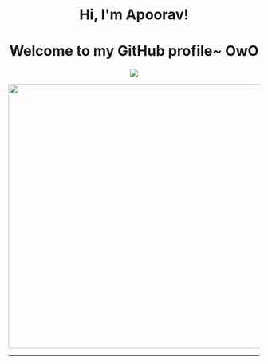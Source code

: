 <h1 align="center">Hi, I'm Apoorav</a>!</h1>

<h1 align="center">Welcome to my GitHub profile~ OwO</h1>

<p align="center">
  <a href="https://github.com/honestlyBroke"><img src="https://github-readme-streak-stats.herokuapp.com/?user=honestlyBroke&theme=dark"></a>
</p>

<p align="center">
  <a href="https://open.spotify.com/user/31ant3jgo63uikc62bjub43bme7a"><img width="530" src="https://spotify-github-profile.vercel.app/api/view?uid=31ant3jgo63uikc62bjub43bme7a&cover_image=true&theme=novatorem&bar_color_cover=turebar_color=53b14f">
</p>

***


###
<!--
**honestlyBroke/honestlyBroke** is a ✨ _special_ ✨ repository because its `README.md` (this file) appears on your GitHub profile.

Here are some ideas to get you started:

- 🔭 I’m currently working on ...
- 🌱 I’m currently learning ...
- 👯 I’m looking to collaborate on ...
- 🤔 I’m looking for help with ...
- 💬 Ask me about ...
- 📫 How to reach me: ...
- 😄 Pronouns: ...
- ⚡ Fun fact: ...
-->
###

